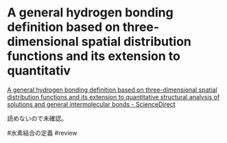 # A general hydrogen bonding definition based on three-dimensional spatial distribution functions and its extension to quantitativ



[A general hydrogen bonding definition based on three-dimensional spatial distribution functions and its extension to quantitative structural analysis of solutions and general intermolecular bonds - ScienceDirect](https://www.sciencedirect.com/science/article/pii/S016773221835760X)

読めないので未確認。



#水素結合の定義 #review




